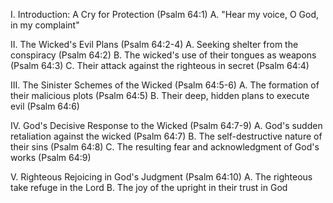 I. Introduction: A Cry for Protection (Psalm 64:1)
   A. "Hear my voice, O God, in my complaint"

II. The Wicked's Evil Plans (Psalm 64:2-4)
   A. Seeking shelter from the conspiracy (Psalm 64:2)
   B. The wicked's use of their tongues as weapons (Psalm 64:3)
   C. Their attack against the righteous in secret (Psalm 64:4)

III. The Sinister Schemes of the Wicked (Psalm 64:5-6)
   A. The formation of their malicious plots (Psalm 64:5)
   B. Their deep, hidden plans to execute evil (Psalm 64:6)

IV. God's Decisive Response to the Wicked (Psalm 64:7-9)
   A. God's sudden retaliation against the wicked (Psalm 64:7)
   B. The self-destructive nature of their sins (Psalm 64:8)
   C. The resulting fear and acknowledgment of God's works (Psalm 64:9)

V. Righteous Rejoicing in God's Judgment (Psalm 64:10)
   A. The righteous take refuge in the Lord
   B. The joy of the upright in their trust in God